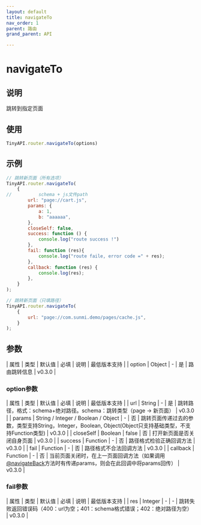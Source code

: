 ```yaml
---
layout: default
title: navigateTo
nav_order: 1
parent: 路由
grand_parent: API

---
```


# navigateTo
## 说明
跳转到指定页面

## 使用
```javascript
TinyAPI.router.navigateTo(options)
```

## 示例
```javascript
// 跳转新页面（所有选项）
TinyAPI.router.navigateTo(
    {
//			schema + js文件path
        url: "page://cart.js",
        params: {
            a: 1,
            b: "aaaaaa",
        },
        closeSelf: false,
        success: function () {
            console.log("route success !")
        },
        fail: function (res){
            console.log("route faile, error code =" + res);
        },
        callback: function (res) {
            console.log(res);
        },
    }
);

// 跳转新页面（只填路径）
TinyAPI.router.navigateTo(
    {
        url: "page://com.sunmi.demo/pages/cache.js",
    }
);
```

## 参数

| 属性 | 类型 | 默认值 | 必填 | 说明 | 最低版本支持 |
| option | Object | - | 是 | 路由跳转信息 | v0.3.0 |

### option参数

| 属性 | 类型 | 默认值 | 必填 | 说明 | 最低版本支持 |
| url | String | - | 是 | 跳转路径，格式：schema+绝对路径。schema：跳转类型（page -> 新页面） | v0.3.0 |
| params | String / Integer / Boolean / Object | - | 否 | 跳转页面传递过去的参数，类型支持String，Integer，Boolean, Object(Object只支持基础类型，不支持Function类型) | v0.3.0 |
| closeSelf | Boolean | false | 否 | 打开新页面是否关闭自身页面 | v0.3.0 |
| success | Function | - | 否 | 路径格式检验正确回调方法 | v0.3.0 |
| fail | Function | - | 否 | 路径格式不合法回调方法 | v0.3.0 |
| callback | Function | - | 否 | 当前页面关闭时，在上一页面回调方法（如果调用[@navigateBack](navigateBack)方法时有传递params，则会在此回调中将params回传） | v0.3.0 |

### fail参数

| 属性 | 类型 | 默认值 | 必填 | 说明 | 最低版本支持 |
| res | Integer | - | - | 跳转失败返回错误码（400：url为空；401：schema格式错误；402：绝对路径为空） | v0.3.0 |


